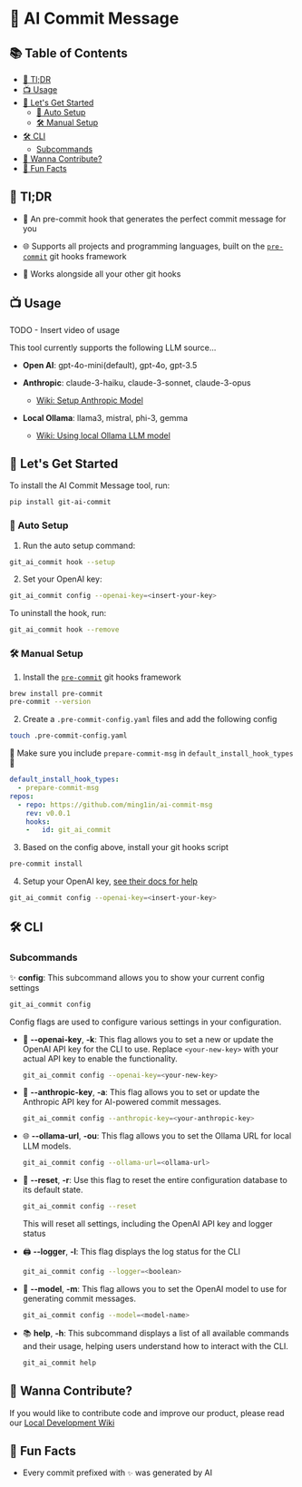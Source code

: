 # 🤖 AI Commit Message

## 📚 Table of Contents
  - [🚀 Tl;DR](#-tldr)
  - [📺 Usage](#-usage)
  - [🚀 Let's Get Started](#-lets-get-started)
    - [🤖 Auto Setup](#-auto-setup)
    - [🛠️ Manual Setup](#️-manual-setup)
  - [🛠️ CLI](#️-cli)
    - [Subcommands](#subcommands)
  - [🤝 Wanna Contribute?](#-wanna-contribute)
  - [🎉 Fun Facts](#-fun-facts)

## 🚀 Tl;DR

- 🤖 An pre-commit hook that generates the perfect commit message for you

- 🌐 Supports all projects and programming languages, built on the [`pre-commit`](https://pre-commit.com/) git hooks framework

- 🔗 Works alongside all your other git hooks

## 📺 Usage

TODO - Insert video of usage

This tool currently supports the following LLM source...

- **Open AI**: gpt-4o-mini(default), gpt-4o, gpt-3.5

- **Anthropic**: claude-3-haiku, claude-3-sonnet, claude-3-opus
  - [Wiki: Setup Anthropic Model](./wiki/anthropic.md)

- **Local Ollama**: llama3, mistral, phi-3, gemma
  - [Wiki: Using local Ollama LLM model](./wiki/ollama.md)

## 🚀 Let's Get Started

To install the AI Commit Message tool, run:

```bash
pip install git-ai-commit
```

### 🤖 Auto Setup 

1. Run the auto setup command:

```bash
git_ai_commit hook --setup
```

2. Set your OpenAI key:

```bash
git_ai_commit config --openai-key=<insert-your-key>
```

To uninstall the hook, run:

```bash
git_ai_commit hook --remove
```

### 🛠️ Manual Setup

1. Install the [`pre-commit`](https://pre-commit.com/) git hooks framework

```bash
brew install pre-commit
pre-commit --version 
```

2. Create a `.pre-commit-config.yaml` files and add the following config

```bash
touch .pre-commit-config.yaml 
```

🚨 Make sure you include `prepare-commit-msg` in `default_install_hook_types`🚨

```yaml
default_install_hook_types: 
  - prepare-commit-msg
repos:
  - repo: https://github.com/ming1in/ai-commit-msg
    rev: v0.0.1
    hooks:
    -   id: git_ai_commit
```

3. Based on the config above, install your git hooks script

```bash
pre-commit install
```

4. Setup your OpenAI key, [see their docs for help](https://platform.openai.com/docs/quickstart)

```bash
git_ai_commit config --openai-key=<insert-your-key>
```

## 🛠️ CLI

### Subcommands

✨ **config**:
  This subcommand allows you to show your current config settings

  ```bash
  git_ai_commit config
  ```

  Config flags are used to configure various settings in your configuration.
  
- 🔑 **--openai-key**, **-k**:
    This flag allows you to set a new or update the OpenAI API key for the CLI to use. Replace `<your-new-key>` with your actual API key to enable the functionality.

  ```bash
  git_ai_commit config --openai-key=<your-new-key> 
  ```
  
- 🔑 **--anthropic-key**, **-a**:
This flag allows you to set or update the Anthropic API key for AI-powered commit messages.

  ```bash
  git_ai_commit config --anthropic-key=<your-anthropic-key>
  ```
  
- 🌐 **--ollama-url**, **-ou**:
  This flag allows you to set the Ollama URL for local LLM models.

  ```bash
  git_ai_commit config --ollama-url=<ollama-url>
  ```

- 🔄 **--reset**, **-r**:
  Use this flag to reset the entire configuration database to its default state.

  ```bash
  git_ai_commit config --reset
  ```

  This will reset all settings, including the OpenAI API key and logger status

- 🖨️ **--logger**, **-l**:
  This flag displays the log status for the CLI

  ```bash
  git_ai_commit config --logger=<boolean>
  ```

- 🧠 **--model**, **-m**:
  This flag allows you to set the OpenAI model to use for generating commit messages.

  ```bash
  git_ai_commit config --model=<model-name>
  ```

- 📚 **help**, **-h**:
  This subcommand displays a list of all available commands and their usage, helping users understand how to interact with the CLI.

  ```bash
  git_ai_commit help
  ```


## 🤝 Wanna Contribute?

If you would like to contribute code and improve our product, please read our
[Local Development Wiki](./wiki/local_development.md)

## 🎉 Fun Facts

- Every commit prefixed with `✨` was generated by AI
